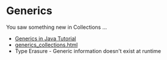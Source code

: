 # Generics

You saw something new in Collections ... <E>

* [Generics in Java Tutorial](http://docs.oracle.com/javase/tutorial/java/generics/types.html)
* [generics_collections.html](https://thenewcircle.com/static/bookshelf/java_fundamentals_tutorial/generics_collections.html)
* Type Erasure - Generic information doesn't exist at runtime

